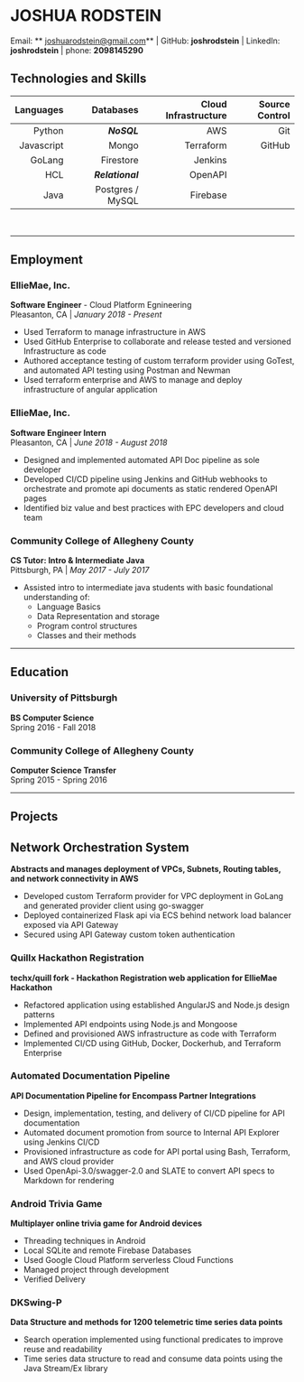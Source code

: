 # JOSHUA RODSTEIN
Email: ** joshuarodstein@gmail.com** | GitHub: **joshrodstein** | LinkedIn: **joshrodstein** | phone: **2098145290**

## Technologies and Skills

| **Languages**  | **Databases**   | Cloud Infrastructure | Source Control |
|---------------:|----------------:|---------------------:|---------------:|
| Python         | ***NoSQL***     |  AWS                 | Git            |
| Javascript     | Mongo           | Terraform            | GitHub         |
| GoLang         | Firestore       | Jenkins              |
| HCL            | ***Relational***| OpenAPI              |
| Java           | Postgres / MySQL| Firebase             |

<br/>

---
## Employment

### EllieMae, Inc. <br/>
**Software Engineer**  - Cloud Platform Egnineering <br/>
Pleasanton, CA | *January 2018 - Present*
- Used Terraform to manage infrastructure in AWS
- Used GitHub Enterprise to collaborate and release tested and versioned Infrastructure as code
- Authored acceptance testing of custom terraform provider using GoTest, and
automated API testing using Postman and Newman
- Used terraform enterprise and AWS to manage and deploy infrastructure of angular application


### EllieMae, Inc. </br>
**Software Engineer Intern** <br/>
Pleasanton, CA | *June 2018 - August 2018*
- Designed and implemented automated API Doc pipeline as sole developer
- Developed CI/CD pipeline using Jenkins and GitHub webhooks to orchestrate and promote
api documents as static rendered OpenAPI pages
- Identified biz value and best practices with EPC developers and cloud team

### Community College of Allegheny County
**CS Tutor: Intro & Intermediate Java** <br/>
Pittsburgh, PA | *May 2017 - July 2017*
- Assisted intro to intermediate java students with basic foundational understanding of:
  - Language Basics
  - Data Representation and storage
  - Program control structures
  - Classes and their methods

---
## Education

### University of Pittsburgh
**BS Computer Science** <br/>
Spring 2016 - Fall 2018

### Community College of Allegheny County
**Computer Science Transfer** <br/>
Spring 2015 - Spring 2016

---
## Projects

## Network Orchestration System
**Abstracts and manages deployment of VPCs, Subnets, Routing tables, and network connectivity in AWS**
- Developed custom Terraform provider for VPC deployment in GoLang and generated provider client using go-swagger
- Deployed containerized Flask api via ECS behind network load balancer exposed via API Gateway
- Secured using API Gateway custom token authentication

### Quillx Hackathon Registration
**techx/quill fork - Hackathon Registration web application for EllieMae Hackathon**
- Refactored application using established AngularJS and Node.js design patterns
- Implemented API endpoints using Node.js and Mongoose
- Defined and provisioned AWS infrastructure as code with Terraform
- Implemented CI/CD using GitHub, Docker, Dockerhub, and Terraform Enterprise

### Automated Documentation Pipeline
**API Documentation Pipeline for Encompass Partner Integrations**
- Design, implementation, testing, and delivery of CI/CD pipeline for API documentation
- Automated document promotion from source to Internal API Explorer using Jenkins CI/CD
- Provisioned infrastructure as code for API portal using Bash, Terraform, and AWS cloud provider
- Used OpenApi-3.0/swagger-2.0 and SLATE to convert API specs to Markdown for rendering

### Android Trivia Game
**Multiplayer online trivia game for Android devices**
- Threading techniques in Android
- Local SQLite and remote Firebase Databases
- Used Google Cloud Platform serverless Cloud Functions
- Managed project through development
- Verified Delivery

### DKSwing-P
**Data Structure and methods for 1200 telemetric time series data points**
- Search operation implemented using functional predicates to improve reuse and readability
- Time series data structure to read and consume data points using the Java Stream/Ex library
